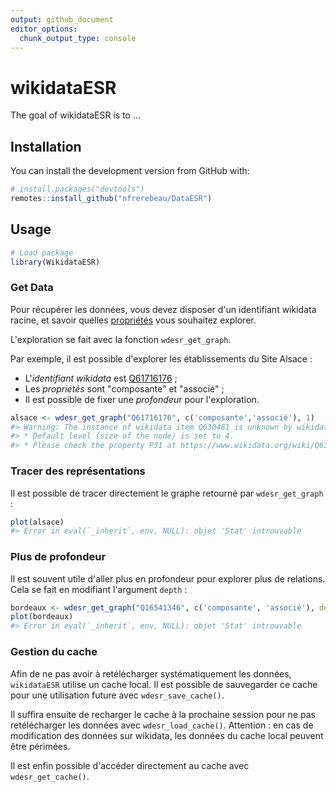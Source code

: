 ```yaml
---
output: github_document
editor_options: 
  chunk_output_type: console
---
```


<!-- README.md is generated from README.Rmd. Please edit that file -->



# wikidataESR

<!-- badges: start -->
<!-- badges: end -->

The goal of wikidataESR is to ...

## Installation
<!--
You can install the released version of **openESR** from [CRAN](https://CRAN.R-project.org) with:


```r
install.packages("openESR")
```

Or-->You can install the development version from GitHub with:


```r
# install.packages("devtools")
remotes::install_github("nfrerebeau/DataESR")
```

## Usage


```r
# Load package
library(WikidataESR)
```

### Get Data

Pour récupérer les données, vous devez disposer d'un identifiant wikidata racine, et savoir quelles [propriétés](https://github.com/juliengossa/DataESR/tree/master/etablissements.esr#liste-proprietes) vous souhaitez explorer.

L'exploration se fait avec la fonction `wdesr_get_graph`.

Par exemple, il est possible d'explorer les établissements du Site Alsace :

- L'*identifiant wikidata* est [Q61716176](https://www.wikidata.org/wiki/Q61716176) ;
- Les *propriétés* sont "composante" et "associé" ;
- Il est possible de fixer une *profondeur* pour l'exploration.


```r
alsace <- wdesr_get_graph("Q61716176", c('composante','associé'), 1)
#> Warning: The instance of wikidata item Q630461 is unknown by wikidataESR: bibliothèque nationale.
#> * Default level (size of the node) is set to 4.
#> * Please check the property P31 at https://www.wikidata.org/wiki/Q630461
```

### Tracer des représentations

Il est possible de tracer directement le graphe retourné par `wdesr_get_graph` :


```r
plot(alsace)
#> Error in eval(`_inherit`, env, NULL): objet 'Stat' introuvable
```

### Plus de profondeur 

Il est souvent utile d'aller plus en profondeur pour explorer plus de relations. Cela se fait en modifiant l'argument `depth` :


```r
bordeaux <- wdesr_get_graph("Q16541346", c('composante', 'associé'), depth = 2)
plot(bordeaux)
#> Error in eval(`_inherit`, env, NULL): objet 'Stat' introuvable
```

### Gestion du cache

Afin de ne pas avoir à retélécharger systématiquement les données, `wikidataESR` utilise un cache local. Il est possible de sauvegarder ce cache pour une utilisation future avec `wdesr_save_cache()`.

Il suffira ensuite de recharger le cache à la prochaine session pour ne pas retélécharger les données avec `wdesr_load_cache()`. Attention : en cas de modification des données sur wikidata, les données du cache local peuvent être périmées.

Il est enfin possible d'accéder directement au cache avec `wdesr_get_cache()`.
